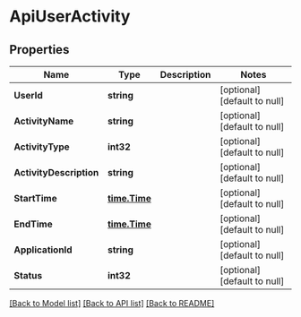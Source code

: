 # ApiUserActivity

## Properties
Name | Type | Description | Notes
------------ | ------------- | ------------- | -------------
**UserId** | **string** |  | [optional] [default to null]
**ActivityName** | **string** |  | [optional] [default to null]
**ActivityType** | **int32** |  | [optional] [default to null]
**ActivityDescription** | **string** |  | [optional] [default to null]
**StartTime** | [**time.Time**](time.Time.md) |  | [optional] [default to null]
**EndTime** | [**time.Time**](time.Time.md) |  | [optional] [default to null]
**ApplicationId** | **string** |  | [optional] [default to null]
**Status** | **int32** |  | [optional] [default to null]

[[Back to Model list]](../README.md#documentation-for-models) [[Back to API list]](../README.md#documentation-for-api-endpoints) [[Back to README]](../README.md)


